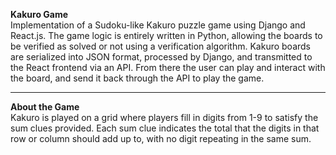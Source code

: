  **Kakuro Game**  
Implementation of a Sudoku-like Kakuro puzzle game using Django and React.js. The game logic is entirely written in Python, allowing the boards to be verified as solved or not using a verification algorithm. Kakuro boards are serialized into JSON format, processed by Django, and transmitted to the React frontend via an API. From there the user can play and interact with the board, and send it back through the API to play the game.

---

 **About the Game**  
Kakuro is played on a grid where players fill in digits from 1-9 to satisfy the sum clues provided. Each sum clue indicates the total that the digits in that row or column should add up to, with no digit repeating in the same sum.

